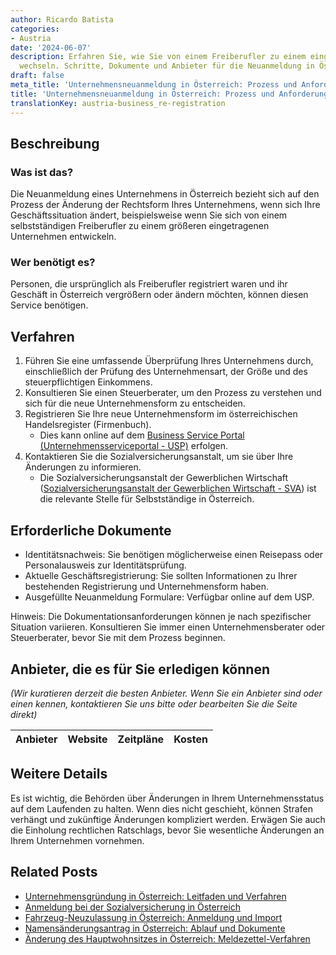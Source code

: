 ```yaml
---
author: Ricardo Batista
categories:
- Austria
date: '2024-06-07'
description: Erfahren Sie, wie Sie von einem Freiberufler zu einem eingetragenen Unternehmen
  wechseln. Schritte, Dokumente und Anbieter für die Neuanmeldung in Österreich.
draft: false
meta_title: 'Unternehmensneuanmeldung in Österreich: Prozess und Anforderungen'
title: 'Unternehmensneuanmeldung in Österreich: Prozess und Anforderungen'
translationKey: austria-business_re-registration
---
```



## Beschreibung
### Was ist das?
Die Neuanmeldung eines Unternehmens in Österreich bezieht sich auf den Prozess der Änderung der Rechtsform Ihres Unternehmens, wenn sich Ihre Geschäftssituation ändert, beispielsweise wenn Sie sich von einem selbstständigen Freiberufler zu einem größeren eingetragenen Unternehmen entwickeln.

### Wer benötigt es?
Personen, die ursprünglich als Freiberufler registriert waren und ihr Geschäft in Österreich vergrößern oder ändern möchten, können diesen Service benötigen.

## Verfahren

1. Führen Sie eine umfassende Überprüfung Ihres Unternehmens durch, einschließlich der Prüfung des Unternehmensart, der Größe und des steuerpflichtigen Einkommens.
2. Konsultieren Sie einen Steuerberater, um den Prozess zu verstehen und sich für die neue Unternehmensform zu entscheiden.
3. Registrieren Sie Ihre neue Unternehmensform im österreichischen Handelsregister (Firmenbuch).
   - Dies kann online auf dem [Business Service Portal (Unternehmensserviceportal - USP)](https://www.usp.gv.at/Portal.Node/usp/public) erfolgen.
4. Kontaktieren Sie die Sozialversicherungsanstalt, um sie über Ihre Änderungen zu informieren.
   - Die Sozialversicherungsanstalt der Gewerblichen Wirtschaft ([Sozialversicherungsanstalt der Gewerblichen Wirtschaft - SVA](https://www.svagw.at/cdscontent/?contentid=10007.735601&portal=svaportal)) ist die relevante Stelle für Selbstständige in Österreich.

## Erforderliche Dokumente

- Identitätsnachweis: Sie benötigen möglicherweise einen Reisepass oder Personalausweis zur Identitätsprüfung.
- Aktuelle Geschäftsregistrierung: Sie sollten Informationen zu Ihrer bestehenden Registrierung und Unternehmensform haben.
- Ausgefüllte Neuanmeldung Formulare: Verfügbar online auf dem USP.

Hinweis: Die Dokumentationsanforderungen können je nach spezifischer Situation variieren. Konsultieren Sie immer einen Unternehmensberater oder Steuerberater, bevor Sie mit dem Prozess beginnen.

## Anbieter, die es für Sie erledigen können

_(Wir kuratieren derzeit die besten Anbieter. Wenn Sie ein Anbieter sind oder einen kennen, kontaktieren Sie uns bitte oder bearbeiten Sie die Seite direkt)_

| Anbieter | Website | Zeitpläne | Kosten |
| --------------- | --------------- | :-------------: | :-------------: |

## Weitere Details
Es ist wichtig, die Behörden über Änderungen in Ihrem Unternehmensstatus auf dem Laufenden zu halten. Wenn dies nicht geschieht, können Strafen verhängt und zukünftige Änderungen kompliziert werden. Erwägen Sie auch die Einholung rechtlichen Ratschlags, bevor Sie wesentliche Änderungen an Ihrem Unternehmen vornehmen.


## Related Posts

- [Unternehmensgründung in Österreich: Leitfaden und Verfahren](https://tramitit.com/de/guides/austria/grundung_eines_unternehmens/)
- [Anmeldung bei der Sozialversicherung in Österreich](https://tramitit.com/de/guides/austria/sozialversicherung_anmelden/)
- [Fahrzeug-Neuzulassung in Österreich: Anmeldung und Import](https://tramitit.com/de/guides/austria/ummeldung_fahrzeug/)
- [Namensänderungsantrag in Österreich: Ablauf und Dokumente](https://tramitit.com/de/guides/austria/namensanderung_beantragen/)
- [Änderung des Hauptwohnsitzes in Österreich: Meldezettel-Verfahren](https://tramitit.com/de/guides/austria/hauptwohnsitzanderung/)